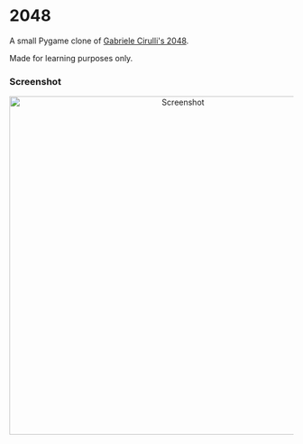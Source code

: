 # 2048
A small Pygame clone of [Gabriele Cirulli's 2048](https://github.com/gabrielecirulli/2048).

Made for learning purposes only.

### Screenshot
<p align="center">
  <img src="https://i.ibb.co/PYgrjWT/2048screenshot.png" alt="Screenshot" height="600"/>
</p>

